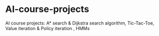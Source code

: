 # AI-course-projects
AI course projects:  A* search &amp; Dijkstra search algorithm, Tic-Tac-Toe, Value iteration &amp; Policy iteration , HMMs

